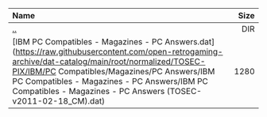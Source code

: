 |Name|Size|
|:---|---:|
|[..](../index.html)|DIR|
|[IBM PC Compatibles - Magazines - PC Answers.dat](https://raw.githubusercontent.com/open-retrogaming-archive/dat-catalog/main/root/normalized/TOSEC-PIX/IBM/PC Compatibles/Magazines/PC Answers/IBM PC Compatibles - Magazines - PC Answers/IBM PC Compatibles - Magazines - PC Answers (TOSEC-v2011-02-18_CM).dat)|1280|
